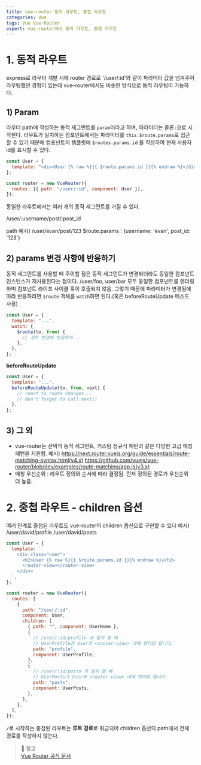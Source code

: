 ```yaml
---
title: vue-router 동적 라우트, 중첩 라우트
categories: Vue
tags: Vue Vue-Router
expert: vue-router에서 동적 라우트, 중첩 라우트
---
```


# 1. 동적 라우트

express로 라우터 개발 시에 router 경로로 '/user/:id'와 같이 파라미터 값을 넘겨주어 라우팅했던 경험이 있는데 vue-router에서도 비슷한 방식으로 동적 라우팅이 가능하다.

## 1) Param

라우터 path에 작성하는 동적 세그먼트를 `param`이라고 하며, 파라미터는 콜론`:`으로 시작한다.
라우트가 일치하는 컴포넌트에서는 파라미터를 `this.$route.params`로 접근할 수 있기 때문에 컴포넌트의 템플릿에 `$routes.params.id` 를 작성하여 현재 사용자 id를 표시할 수 있다.

```js
const User = {
  template: "<div>User {% raw %}{{ $route.params.id }}{% endraw %}</div>",
};

const router = new VueRouter({
  routes: [{ path: "/user/:id", component: User }],
});
```

동일한 라우트에서는 여러 개의 동적 세그먼트를 가질 수 있다.

/user/:username/post/:post_id

path 예시) /user/evan/post/123
$route.params : {username: 'evan', post_id: '123'}

## 2) params 변경 사항에 반응하기

동적 세그먼트를 사용할 때 주의할 점은 동적 세그먼트가 변경되더라도 동일한 컴포넌트 인스턴스가 재사용된다는 점이다. /user/foo, user/bar 모두 동일한 컴포넌트를 렌더링하며 컴포넌트 라이프 사이클 훅이 호출되지 않음. 그렇기 때문에 파라미터가 변경됨에 따라 반응하려면 `$route` 객체를 `watch`하면 된다.(혹은 beforeRouteUpdate 메소드 사용)

```js
const User = {
  template: "...",
  watch: {
    $route(to, from) {
      // 경로 변경에 반응하여...
    },
  },
};
```

**beforeRouteUpdate**

```js
const User = {
  template: "...",
  beforeRouteUpdate(to, from, next) {
    // react to route changes...
    // don't forget to call next()
  },
};
```

## 3) 그 외

- vue-router는 선택적 동적 세그먼트, 커스텀 정규식 패턴과 같은 다양한 고급 매칭 패턴을 지원함.
  예시) https://next.router.vuejs.org/guide/essentials/route-matching-syntax.html(v4.x)
  https://github.com/vuejs/vue-router/blob/dev/examples/route-matching/app.js(v3.x)
- 매칭 우선순위 : 라우트 정의와 순서에 따라 결정됨. 먼저 정의된 경로가 우선순위 더 높음.

# 2. 중첩 라우트 - children 옵션

여러 단계로 중첩된 라우트도 vue-router의 children 옵션으로 구현할 수 있다
예시)
/user/david/profile
/user/david/posts

```js
const User = {
  template: `
    <div class="user">
      <h2>User {% raw %}{{ $route.params.id }}{% endraw %}</h2>
      <router-view></router-view>
    </div>
  `,
};

const router = new VueRouter({
  routes: [
    {
      path: "/user/:id",
      component: User,
      children: [
        { path: "", component: UserHome },
        {
          // /user/:id/profile 과 일치 할 때
          // UserProfile은 User의 <router-view> 내에 렌더링 됩니다.
          path: "profile",
          component: UserProfile,
        },
        {
          // /user/:id/posts 과 일치 할 때
          // UserPosts가 User의 <router-view> 내에 렌더링 됩니다.
          path: "posts",
          component: UserPosts,
        },
      ],
    },
  ],
});
```

`/`로 시작하는 중첩된 라우트는 **루트 경로**로 취급되어 children 옵션의 path에서 전체 경로를 작성하지 않는다.

> 📖 참고  
> [Vue Router 공식 문서](https://next.router.vuejs.org/guide/)
